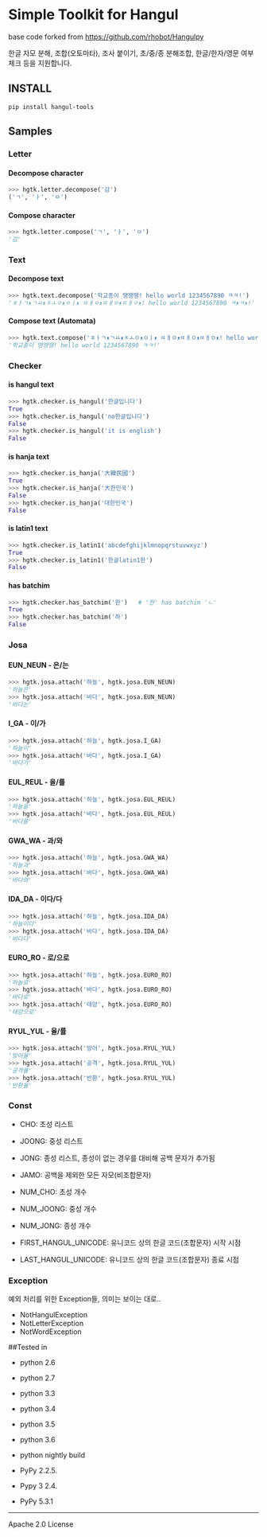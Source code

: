 Simple Toolkit for Hangul
=========================
base code forked from https://github.com/rhobot/Hangulpy

한글 자모 분해, 조합(오토마타), 조사 붙이기, 초/중/종 분해조합, 한글/한자/영문 여부 체크 등을 지원합니다.

## INSTALL
```
pip install hangul-tools
```

## Samples
### Letter
#### Decompose character
```python
>>> hgtk.letter.decompose('감')
('ㄱ', 'ㅏ', 'ㅁ')
```
#### Compose character
```python
>>> hgtk.letter.compose('ㄱ', 'ㅏ', 'ㅁ')
'감'
```

### Text
#### Decompose text
```python
>>> hgtk.text.decompose('학교종이 땡땡땡! hello world 1234567890 ㅋㅋ!')
'ㅎㅏㄱᴥㄱㅛᴥㅈㅗㅇᴥㅇㅣᴥ ㄸㅐㅇᴥㄸㅐㅇᴥㄸㅐㅇᴥ! hello world 1234567890 ㅋᴥㅋᴥ!'
```
#### Compose text (Automata)
```python
>>> hgtk.text.compose('ㅎㅏㄱᴥㄱㅛᴥㅈㅗㅇᴥㅇㅣᴥ ㄸㅐㅇᴥㄸㅐㅇᴥㄸㅐㅇᴥ! hello world 1234567890 ㅋᴥㅋᴥ!')
'학교종이 땡땡땡! hello world 1234567890 ㅋㅋ!'
```

### Checker

#### is hangul text
```python
>>> hgtk.checker.is_hangul('한글입니다')
True
>>> hgtk.checker.is_hangul('no한글입니다')
False
>>> hgtk.checker.is_hangul('it is english')
False
```

#### is hanja text
```python
>>> hgtk.checker.is_hanja('大韓民國')
True
>>> hgtk.checker.is_hanja('大한민국')
False
>>> hgtk.checker.is_hanja('대한민국')
False
```

#### is latin1 text
```python
>>> hgtk.checker.is_latin1('abcdefghijklmnopqrstuvwxyz')
True
>>> hgtk.checker.is_latin1('한글latin1한')
False
````

#### has batchim
```python
>>> hgtk.checker.has_batchim('한')   # '한' has batchim 'ㄴ'
True
>>> hgtk.checker.has_batchim('하')
False
```


### Josa
#### EUN_NEUN - 은/는
```python
>>> hgtk.josa.attach('하늘', hgtk.josa.EUN_NEUN)
'하늘은'
>>> hgtk.josa.attach('바다', hgtk.josa.EUN_NEUN)
'바다는'
```
#### I_GA - 이/가
```python
>>> hgtk.josa.attach('하늘', hgtk.josa.I_GA)
'하늘이'
>>> hgtk.josa.attach('바다', hgtk.josa.I_GA)
'바다가'
```
#### EUL_REUL - 을/를 
```python
>>> hgtk.josa.attach('하늘', hgtk.josa.EUL_REUL)
'하늘을'
>>> hgtk.josa.attach('바다', hgtk.josa.EUL_REUL)
'바다를'
```
#### GWA_WA - 과/와 
```python
>>> hgtk.josa.attach('하늘', hgtk.josa.GWA_WA)
'하늘과'
>>> hgtk.josa.attach('바다', hgtk.josa.GWA_WA)
'바다와'
```
#### IDA_DA - 이다/다 
```python
>>> hgtk.josa.attach('하늘', hgtk.josa.IDA_DA)
'하늘이다'
>>> hgtk.josa.attach('바다', hgtk.josa.IDA_DA)
'바다다'
```
#### EURO_RO - 로/으로
```python
>>> hgtk.josa.attach('하늘', hgtk.josa.EURO_RO)
'하늘로'
>>> hgtk.josa.attach('바다', hgtk.josa.EURO_RO)
'바다로'
>>> hgtk.josa.attach('태양', hgtk.josa.EURO_RO)
'태양으로'
```
#### RYUL_YUL - 율/률
```python
>>> hgtk.josa.attach('방어', hgtk.josa.RYUL_YUL)
'방어율'
>>> hgtk.josa.attach('공격', hgtk.josa.RYUL_YUL)
'공격률'
>>> hgtk.josa.attach('반환', hgtk.josa.RYUL_YUL)
'반환율'
```

### Const
* CHO: 초성 리스트
* JOONG: 중성 리스트
* JONG: 종성 리스트, 종성이 없는 경우를 대비해 공백 문자가 추가됨

* JAMO: 공백을 제외한 모든 자모(비조합문자)

* NUM_CHO: 초성 개수
* NUM_JOONG: 중성 개수
* NUM_JONG: 종성 개수 

* FIRST_HANGUL_UNICODE: 유니코드 상의 한글 코드(조합문자) 시작 시점
* LAST_HANGUL_UNICODE: 유니코드 상의 한글 코드(조합문자) 종료 시점 

### Exception
예외 처리를 위한 Exception들, 의미는 보이는 대로..
* NotHangulException
* NotLetterException
* NotWordException


##Tested in
- python 2.6
- python 2.7
- python 3.3
- python 3.4
- python 3.5
- python 3.6
- python nightly build

- PyPy 2.2.5.
- Pypy 3 2.4.
- PyPy 5.3.1


----

Apache 2.0 License
